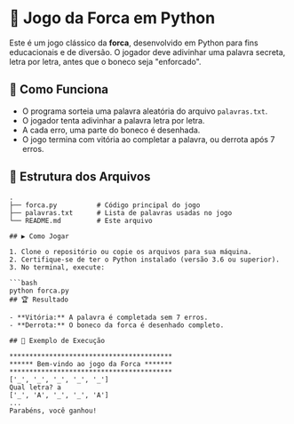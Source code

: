 # 🎯 Jogo da Forca em Python

Este é um jogo clássico da **forca**, desenvolvido em Python para fins educacionais e de diversão. O jogador deve adivinhar uma palavra secreta, letra por letra, antes que o boneco seja "enforcado".

## 🧠 Como Funciona

- O programa sorteia uma palavra aleatória do arquivo `palavras.txt`.
- O jogador tenta adivinhar a palavra letra por letra.
- A cada erro, uma parte do boneco é desenhada.
- O jogo termina com vitória ao completar a palavra, ou derrota após 7 erros.

## 📁 Estrutura dos Arquivos

```text
.
├── forca.py          # Código principal do jogo
├── palavras.txt      # Lista de palavras usadas no jogo
└── README.md         # Este arquivo

## ▶️ Como Jogar

1. Clone o repositório ou copie os arquivos para sua máquina.
2. Certifique-se de ter o Python instalado (versão 3.6 ou superior).
3. No terminal, execute:

```bash
python forca.py
## 🏆 Resultado

- **Vitória:** A palavra é completada sem 7 erros.
- **Derrota:** O boneco da forca é desenhado completo.

## 📌 Exemplo de Execução

*****************************************
****** Bem-vindo ao jogo da Forca *******
*****************************************
['_', '_', '_', '_', '_']
Qual letra? a
['_', 'A', '_', '_', 'A']
...
Parabéns, você ganhou!



